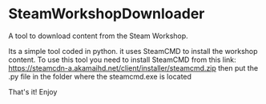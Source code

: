 # SteamWorkshopDownloader
A tool to download content from the Steam Workshop.

Its a simple tool coded in python. 
it uses SteamCMD to install the workshop content.
To use this tool you need to install SteamCMD from this link: https://steamcdn-a.akamaihd.net/client/installer/steamcmd.zip
then put the .py file in the folder where the steamcmd.exe is located

That's it! 
Enjoy
